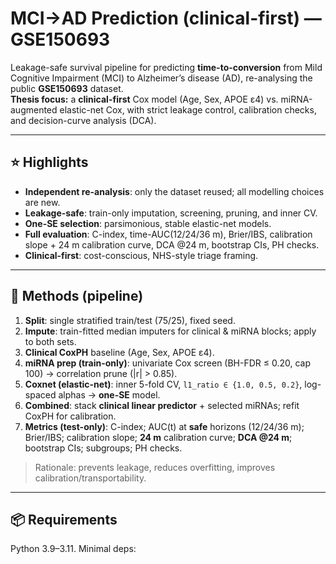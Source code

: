 # MCI→AD Prediction (clinical-first) — GSE150693

Leakage-safe survival pipeline for predicting **time-to-conversion** from Mild Cognitive Impairment (MCI) to Alzheimer’s disease (AD), re-analysing the public **GSE150693** dataset.  
**Thesis focus:** a **clinical-first** Cox model (Age, Sex, APOE ε4) vs. miRNA-augmented elastic-net Cox, with strict leakage control, calibration checks, and decision-curve analysis (DCA).

---

## ⭐ Highlights
- **Independent re-analysis**: only the dataset reused; all modelling choices are new.
- **Leakage-safe**: train-only imputation, screening, pruning, and inner CV.
- **One-SE selection**: parsimonious, stable elastic-net models.
- **Full evaluation**: C-index, time-AUC(12/24/36 m), Brier/IBS, calibration slope + 24 m calibration curve, DCA @24 m, bootstrap CIs, PH checks.
- **Clinical-first**: cost-conscious, NHS-style triage framing.

---

## 🧠 Methods (pipeline)
1. **Split**: single stratified train/test (75/25), fixed seed.
2. **Impute**: train-fitted median imputers for clinical & miRNA blocks; apply to both sets.
3. **Clinical CoxPH** baseline (Age, Sex, APOE ε4).
4. **miRNA prep (train-only)**: univariate Cox screen (BH-FDR ≤ 0.20, cap 100) → correlation prune (|r| > 0.85).
5. **Coxnet (elastic-net)**: inner 5-fold CV, `l1_ratio ∈ {1.0, 0.5, 0.2}`, log-spaced alphas → **one-SE** model.
6. **Combined**: stack **clinical linear predictor** + selected miRNAs; refit CoxPH for calibration.
7. **Metrics (test-only)**: C-index; AUC(t) at **safe** horizons (12/24/36 m); Brier/IBS; calibration slope; **24 m** calibration curve; **DCA @24 m**; bootstrap CIs; subgroups; PH checks.

> Rationale: prevents leakage, reduces overfitting, improves calibration/transportability.

---

## 📦 Requirements
Python 3.9–3.11. Minimal deps:
